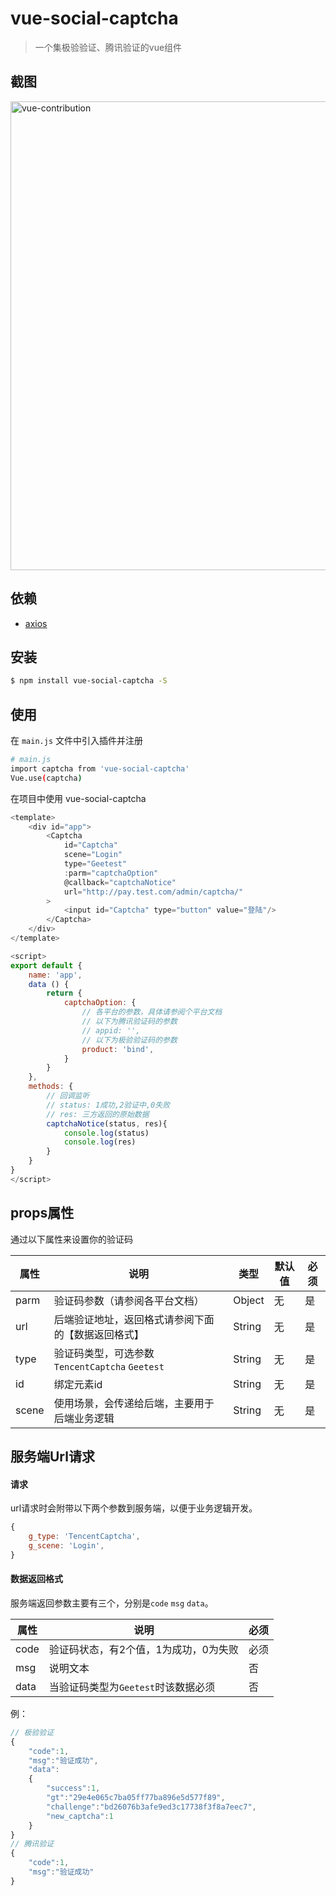# vue-social-captcha

> 一个集极验验证、腾讯验证的vue组件

## 截图
<img src="https://raw.githubusercontent.com/QQOQ/vue-social-captcha/master/examples/assets/demo.gif" alt="vue-contribution" width="750">

## 依赖
- [axios](https://github.com/axios/axios)

## 安装

``` bash
$ npm install vue-social-captcha -S
```
## 使用

在 `main.js` 文件中引入插件并注册

``` bash
# main.js
import captcha from 'vue-social-captcha'
Vue.use(captcha)
```

在项目中使用 vue-social-captcha

```js
<template>
    <div id="app">
        <Captcha
            id="Captcha"
            scene="Login"
            type="Geetest"
            :parm="captchaOption"
            @callback="captchaNotice"
            url="http://pay.test.com/admin/captcha/"
        >
            <input id="Captcha" type="button" value="登陆"/>
        </Captcha>
    </div>
</template>

<script>
export default {
    name: 'app',
    data () {
        return {
            captchaOption: {
                // 各平台的参数，具体请参阅个平台文档
                // 以下为腾讯验证码的参数
                // appid: '',
                // 以下为极验验证码的参数
                product: 'bind',
            }
        }
    },
    methods: {
        // 回调监听
        // status: 1成功,2验证中,0失败
        // res: 三方返回的原始数据
        captchaNotice(status, res){
            console.log(status)
            console.log(res)
        }
    }
}
</script>
```

## props属性
通过以下属性来设置你的验证码

| 属性  | 说明  | 类型  | 默认值  | 必须  |
| ------------ | ------------ | ------------ | ------------ | ------------ |
| parm  | 验证码参数（请参阅各平台文档）  | Object  | 无  | 是  |
| url  | 后端验证地址，返回格式请参阅下面的【数据返回格式】  | String  | 无  | 是  |
| type  | 验证码类型，可选参数 `TencentCaptcha` `Geetest` | String  | 无  | 是 |
| id  | 绑定元素id  | String  | 无  | 是  |
| scene  | 使用场景，会传递给后端，主要用于后端业务逻辑  | String  | 无  | 是  |

## 服务端Url请求

#### 请求
url请求时会附带以下两个参数到服务端，以便于业务逻辑开发。
```js
{
    g_type: 'TencentCaptcha',
    g_scene: 'Login',
}
```

#### 数据返回格式
服务端返回参数主要有三个，分别是`code` `msg` `data`。

| 属性 | 说明 | 必须 |
| ------------ | ------------ | ------------ |
| code | 验证码状态，有2个值，1为成功，0为失败 | 必须 |
| msg | 说明文本 | 否 |
| data | 当验证码类型为`Geetest`时该数据必须 | 否 |

例：

```js
// 极验验证
{
    "code":1,
    "msg":"验证成功",
    "data":
    {
        "success":1,
        "gt":"29e4e065c7ba05ff77ba896e5d577f89",
        "challenge":"bd26076b3afe9ed3c17738f3f8a7eec7",
        "new_captcha":1
    }
}
// 腾讯验证
{
    "code":1,
    "msg":"验证成功"
}
```